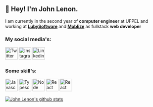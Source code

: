 ## :wave: Hey! I'm John Lenon.

I am currently in the second year of **computer engineer** at UFPEL and working at **[LubySoftware](https://www.luby.com.br/)** and **[Moblize](https://www.moblize.com.br/)**  as fullstack **web developer** 
### My social media's:

<p align="left">
  <a href="https://twitter.com/johnbeatless" target="_blank"><img                       src="https://camo.githubusercontent.com/35b0b8bfbd8840f35607fb56ad0a139047fd5d6e09ceb060c5c6f0a5abd1044c/68747470733a2f2f6564656e742e6769746875622e696f2f537570657254696e7949636f6e732f696d616765732f7376672f747769747465722e737667" alt="Twitter" width="40" height="40"/></a>
  <a href="https://www.instagram.com/john_beatless/" target="_blank"><img                       src="https://camo.githubusercontent.com/c9dacf0f25a1489fdbc6c0d2b41cda58b77fa210a13a886d6f99e027adfbd358/68747470733a2f2f6564656e742e6769746875622e696f2f537570657254696e7949636f6e732f696d616765732f7376672f696e7374616772616d2e737667" alt="Instagram" width="40" height="40"/></a>
  <a href="https://www.linkedin.com/in/john-lenon-oliveira-da-silva-2090a41b7/" target="_blank"><img                       src="https://camo.githubusercontent.com/c8a9c5b414cd812ad6a97a46c29af67239ddaeae08c41724ff7d945fb4c047e5/68747470733a2f2f6564656e742e6769746875622e696f2f537570657254696e7949636f6e732f696d616765732f7376672f6c696e6b6564696e2e737667" alt="Linkedin" width="40" height="40"/></a>
</p>

### Some skill's:

<p align="left">
  <a href="https://www.javascript.com/" target="_blank"><img src="https://upload.vectorlogo.zone/logos/javascript/images/239ec8a4-163e-4792-83b6-3f6d96911757.svg" alt="Javascript Logo" width="40" height="40"/></a>
  <a href="https://www.typescriptlang.org/" target="_blank"><img src="https://www.vectorlogo.zone/logos/typescriptlang/typescriptlang-icon.svg" alt="Typescript Logo" width="40" height="40"/></a>
  <a href="https://nodejs.org/en/" target="_blank"><img src="https://www.vectorlogo.zone/logos/nodejs/nodejs-icon.svg" alt="Node Logo" width="40" height="40"/></a>
  <a href="https://reactjs.org/" target="_blank"><img src="https://www.vectorlogo.zone/logos/reactjs/reactjs-icon.svg" alt="React Logo" width="40" height="40"/></a>
  <a href="https://reactnative.dev/" target="_blank"><img src="https://reactnative.dev/img/header_logo.svg" alt="React Native Logo" width="40" height="40"/></a>
</p>

[![John Lenon's github stats](https://github-readme-stats.vercel.app/api?username=johnldev&show_icons=true)](https://github.com/johnldev/github-readme-stats)

